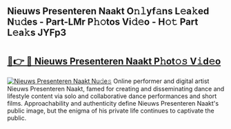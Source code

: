 ## Nieuws Presenteren Naakt O𝚗𝚕yf𝚊ns L𝚎a𝚔ed N𝚞𝚍es - Part-LMr P𝚑𝚘tos Vi𝚍𝚎o - H𝚘𝚝 Part L𝚎a𝚔s JYFp3

# <h2><a href="http://kf0uco.oniu.top/?m=Nieuws+Presenteren+Naakt">🔗👉 🔴 Nieuws Presenteren Naakt P𝚑ot𝚘𝚜 V𝚒d𝚎o</a></h2>

[![Nieuws Presenteren Naakt Nu𝚍e𝚜](https://i.imgur.com/0qMVB7G.gif)](http://kf0uco.oniu.top/?m=Nieuws+Presenteren+Naakt)
Online performer and digital artist Nieuws Presenteren Naakt, famed for creating and disseminating dance and lifestyle content via solo and collaborative dance performances and short films. Approachability and authenticity define Nieuws Presenteren Naakt's public image, but the enigma of his private life continues to captivate the public.  

